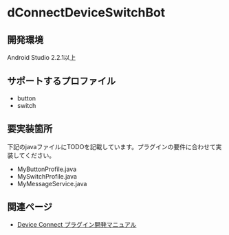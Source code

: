 # dConnectDeviceSwitchBot

## 開発環境
Android Studio 2.2.1以上

## サポートするプロファイル
- button
- switch

## 要実装箇所
下記のjavaファイルにTODOを記載しています。プラグインの要件に合わせて実装してください。

- MyButtonProfile.java
- MySwitchProfile.java
- MyMessageService.java


## 関連ページ
- [Device Connect プラグイン開発マニュアル](https://github.com/DeviceConnect/DeviceConnect-Android/wiki/DevicePlugin-Manual-for-Android-Studio-110)
